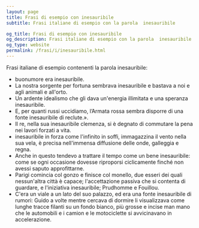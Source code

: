 ```yaml
---
layout: page
title: Frasi di esempio con inesauribile 
subtitle: Frasi italiane di esempio con la parola  inesauribile

og_title: Frasi di esempio con inesauribile 
og_description: Frasi italiane di esempio con la parola  inesauribile
og_type: website
permalink: /frasi/i/inesauribile.html
---
```


Frasi italiane di esempio contenenti la parola inesauribile:


- buonumore era inesauribile.
- La nostra sorgente per fortuna sembrava inesauribile e bastava a noi e agli animali e all'orto.
- Un ardente idealismo che gli dava un'energia illimitata e una speranza inesauribile.
- E, per quanti russi uccidiamo, l’Armata rossa sembra disporre di una fonte inesauribile di reclute.».
- Il re, nella sua inesauribile clemenza, si è degnato di commutare la pena nei lavori forzati a vita.
- inesauribile in forza come l'infinito in soffi, immagazzina il vento nella sua vela, è precisa nell'immensa diffusione delle onde, galleggia e regna.
- Anche in questo tendevo a trattare il tempo come un bene inesauribile: come se ogni occasione dovesse riproporsi ciclicamente finché non avessi saputo approfittarne.
- Parigi comincia col gonzo e finisce col monello, due esseri dei quali nessun'altra città è capace; l'accettazione passiva che si contenta di guardare, e l'iniziativa inesauribile; Prudhomme e Fouillou.
- C'era un viale a un lato del suo palazzo, ed era una fonte inesauribile di rumori: Guido a volte mentre cercava di dormire li visualizzava come lunghe tracce filanti su un fondo bianco, più grosse e incise man mano che le automobili e i camion e le motociclette si avvicinavano in accelerazione.
